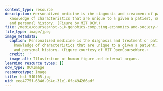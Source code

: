 ```yaml
---
content_type: resource
description: Personalized medicine is the diagnosis and treatment of patients using
  knowledge of characteristics that are unique to a given a patient, such as genotype
  and personal history. (Figure by MIT OCW.)
file: /media/courses/hst-510-genomics-computing-economics-and-society-fall-2005/eee4775f684d9d4c31e16fc494266adf_hst-510f05.jpg
file_type: image/jpeg
image_metadata:
  caption: Personalized medicine is the diagnosis and treatment of patients using
    knowledge of characteristics that are unique to a given a patient, such as genotype
    and personal history. (Figure courtesy of MIT OpenCourseWare.)
  credit: ''
  image-alt: Illustration of human figure and internal organs.
learning_resource_types: []
ocw_type: OCWImage
resourcetype: Image
title: hst-510f05.jpg
uid: eee4775f-684d-9d4c-31e1-6fc494266adf
---
```

